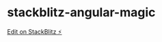 # stackblitz-angular-magic

[Edit on StackBlitz ⚡️](https://stackblitz.com/edit/stackblitz-starters-kftckm)